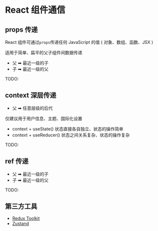 # React 组件通信

## props 传递

React 组件可通过`props`传递任何 JavaScript 的值 ( 对象、数组、函数、JSX )

适用于简单、扁平的父子组件间数据传递

- 父 ➡︎ 最近一级的子
- 子 ➡︎ 最近一级的父

TODO:

## context 深层传递

- 父 ➡︎ 任意层级的后代

仅建议用于用户信息、主题、国际化设置

- context + useState() 状态直接各自独立、状态的操作简单
- context + useReducer() 状态之间关系复杂、状态的操作复杂

TODO:

## ref 传递

- 父 ➡︎ 最近一级的子
- 子 ➡︎ 最近一级的父

TODO:

## 第三方工具

- [Redux Toolkit](https://redux-toolkit.js.org/)
- [Zustand](https://zustand.docs.pmnd.rs/getting-started/introduction)
